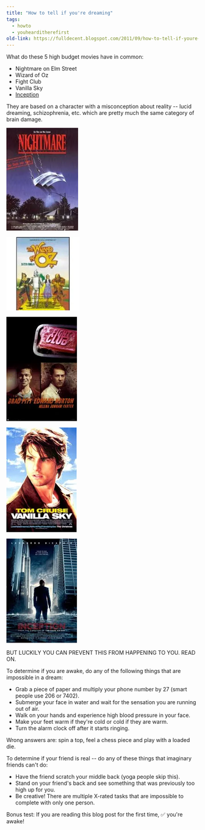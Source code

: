 ```yaml
---
title: "How to tell if you're dreaming"
tags: 
  - howto
  - youhearditherefirst	
old-link: https://fulldecent.blogspot.com/2011/09/how-to-tell-if-youre-dreaming.html
---
```


What do these 5 high budget movies have in common:

- Nightmare on Elm Street
- Wizard of Oz
- Fight Club
- Vanilla Sky
- [Inception](https://fulldecent.blogspot.com/2010/12/review-of-inception-2010.html)

They are based on a character with a misconception about reality -- lucid dreaming,&nbsp;schizophrenia, etc. which are pretty much the same category of brain damage.

![Dreaming](/assets/images/2011-09-07-how-to-tell-if-youre-dreaming.webp)

![Dreaming](/assets/images/2011-09-07-how-to-tell-if-youre-dreaming-2.webp)

![Dreaming](/assets/images/2011-09-07-how-to-tell-if-youre-dreaming-3.webp)

![Dreaming](/assets/images/2011-09-07-how-to-tell-if-youre-dreaming-4.webp)

![Dreaming](/assets/images/2011-09-07-how-to-tell-if-youre-dreaming-5.webp)

BUT LUCKILY YOU CAN PREVENT THIS FROM HAPPENING TO YOU. READ ON.

To determine if you are awake, do any of the following things that are impossible in a dream:

- Grab a piece of paper and multiply your phone number by 27 (smart people use 206 or 7402).
- Submerge your face in water and wait for the sensation you are running out of air.
- Walk on your hands and experience high blood pressure in your face.
- Make your feet warm if they're cold or cold if they are warm.
- Turn the alarm clock off after it starts ringing.

Wrong answers are: spin a top, feel a chess piece and play with a loaded die.

To determine if your friend is real -- do any of these things that imaginary friends can't do:

- Have the friend scratch your middle back (yoga people skip this).
- Stand on your friend's back and see something that was previously too high up for you.
- Be creative! There are multiple X-rated tasks that are impossible to complete with only one person.&nbsp;

Bonus test: If you are reading this blog post for the first time, ✅ you're awake!
